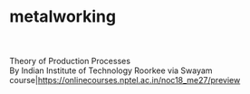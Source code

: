 # metalworking<br><br>

Theory of Production Processes<br>By Indian Institute of Technology Roorkee via Swayam<br>course|https://onlinecourses.nptel.ac.in/noc18_me27/preview<br><br>
